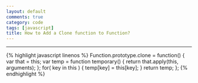 ```yaml
---
layout: default
comments: true
category: code
tags: [javascript]
title: How to Add a Clone function to Function?
---
```

---
    
{% highlight javascript linenos %}
Function.prototype.clone = function() {
    var that = this;
    var temp = function temporary() { return that.apply(this, arguments); };
    for( key in this ) {
        temp[key] = this[key];
    }
    return temp;
};
{% endhighlight %}